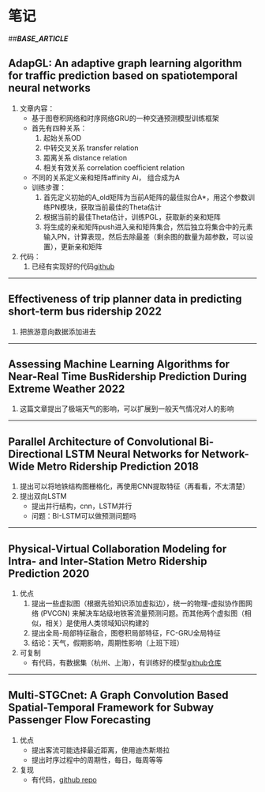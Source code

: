 # 笔记  
##___BASE_ARTICLE___  
## AdapGL: An adaptive graph learning algorithm for traffic prediction based on spatiotemporal neural networks  
1. 文章内容：
	* 基于图卷积网络和时序网络GRU的一种交通预测模型训练框架  
	* 首先有四种关系：  
		1. 起始关系OD  
		2. 中转交叉关系 transfer relation  
		3. 距离关系 distance relation  
		4. 相关有效关系 correlation coefficient relation  
	* 不同的关系定义亲和矩阵affinity Ai， 组合成为A  
	* 训练步骤：  
		1. 首先定义初始的A_old矩阵为当前A矩阵的最佳拟合A*，用这个参数训练PN模块，获取当前最佳的Theta估计  
		2. 根据当前的最佳Theta估计，训练PGL，获取新的亲和矩阵  
		3. 将生成的亲和矩阵push进入亲和矩阵集合，然后独立将集合中的元素输入PN，计算表现，然后去除最差（剩余图的数量为超参数，可以设置），更新亲和矩阵  
2. 代码：  
	1. 已经有实现好的代码[github](https://github.com/Liwu-di/AdapGL-pytorch)  
  
  
---  

## Effectiveness of trip planner data in predicting short-term bus ridership 2022  
1. 把旅游意向数据添加进去  

---  

## Assessing Machine Learning Algorithms for Near-Real Time BusRidership Prediction During Extreme Weather 2022  
1. 这篇文章提出了极端天气的影响，可以扩展到一般天气情况对人的影响  

---

## Parallel Architecture of Convolutional Bi-Directional LSTM Neural Networks for Network-Wide Metro Ridership Prediction 2018  
1. 提出可以将地铁结构图栅格化，再使用CNN提取特征（再看看，不太清楚）
2. 提出双向LSTM
	* 提出并行结构，cnn，LSTM并行
	* 问题：BI-LSTM可以做预测问题吗
---  

## Physical-Virtual Collaboration Modeling for Intra- and Inter-Station Metro Ridership Prediction 2020  
1. 优点 
	1. 提出一些虚拟图（根据先验知识添加虚拟边），统一的物理-虚拟协作​​图网络 (PVCGN) 来解决车站级地铁客流量预测问题。而其他两个虚拟图（相似，相关）是使用人类领域知识构建的
	2. 提出全局-局部特征融合，图卷积局部特征，FC-GRU全局特征
	3. 结论：天气，假期影响，周期性影响（上班下班）
2. 可复制
	* 有代码，有数据集（杭州、上海），有训练好的模型[github仓库](https://github.com/Liwu-di/Physical-Virtual-Collaboration-Modeling-for-Intra--and-Inter-Station-Metro-Ridership-Prediction)  
	
---
	
## Multi-STGCnet: A Graph Convolution Based Spatial-Temporal Framework for Subway Passenger Flow Forecasting	
1. 优点
	* 提出客流可能选择最近距离，使用迪杰斯塔拉
	* 提出时序过程中的周期性，每日，每周等等
2. 复现
	* 有代码，[github repo](https://github.com/start2020/Multi-STGCnet)
	